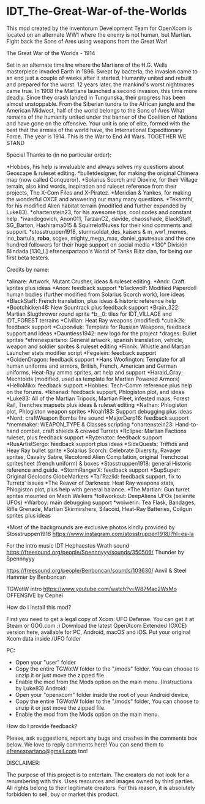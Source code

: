 # IDT_The-Great-War-of-the-Worlds
 This mod created by the Inventorum Development Team for OpenXcom is located on an alternate WW1 where the enemy is not human, but Martian. Fight back the Sons of Ares using weapons from the Great War!

The Great War of the Worlds - 1914

Set in an alternate timeline where the Martians of the H.G. Wells masterpiece invaded Earth in 1896.
Swept by bacteria, the invasion came to an end just a couple of weeks after it started.
Humanity united and rebuilt and prepared for the worst. 12 years later, the mankind's worst nightmares came true. In 1908 the Martians launched a second invasion, this time more deadly.
Since they crash landed in Tungunska, their progress has been almost unstoppable.
From the Siberian tundra to the African jungle and the American Midwest, half of the world belongs to the Sons of Ares
What remains of the humanity united under the banner of the Coalition of Nations and have gone on the offensive.
Your unit is one of elite, formed with the best that the armies of the world have, the International Expeditionary Force.
The year is 1914.
This is the War to End All Wars.
TOGETHER WE STAND

Special Thanks to (in no particular order):

*Hobbes, his help is invaluable and always solves my questions about Geoscape & ruleset editing.
*bulletdesigner, for making the original Chimera map (now called Conqueror).
*Solarius Scorch and Dioxine, for their Village terrain, also kind words, inspiration and ruleset reference from their projects, The X-Com Files and X-Piratez.
*Meridian & Yankes, for making the wonderful OXCE and answering our many many questions.
*Tekamthi, for his modified Alien habitat terrain (modified and further expanded by Luke83).
*ohartenstein23, for his awesome tips, cool codes and constant help.
*ivandogovich, Anon011, TarzanCZ, davide, chaosshade, BlackStaff, SG_Barton, Hashirama015 & SquirrelofNukes for their kind comments and support.
*stosstruppen1918, sturmsoldat_des_kaisers & m_ww1_memes, ino_bartula, __robo__, scgex, mighty_mega_max, daniel_gautreaux and the one hundred followers for their huge support on social media
*130° División Blindada [130_L] efrenespartano's World of Tanks Blitz clan, for being our first beta testers.

Credits by name:

*alinare: Artwork, Mutant Crusher, ideas & ruleset editing.
*Andr: Craft sprites plus ideas
*Anon: feedback support
*b1ackwolf: Modified Paperdoll human bodies (further modified from Solarius Scorch work), lore ideas
*BlackStaff: French translation, plus ideas & historic reference help
*Bootchicken48: New Sountrack plus feedback support
*Brain_322: Martian Slugthrower round sprite
*b__0: tiles for IDT_VILLAGE and IDT_FOREST terrains
*Civilian: Heat Ray weapons (modified)
*cubik2k: feedback support
*Cupon4uk: Template for Russian Weapons, feedback support and ideas
*Dauntless1942: new logo for the project
*drages: Bullet sprites
*efrenespartano: General artwork, spanish translation, vehicle, weapon and soldier sprites & ruleset editing
*Finnik: Whistle and Martian Launcher stats modifier script
*Fegelein: feedback support
*GoldenDragon: feedback support
*Hans Woofington: Template for all human uniforms and armors, British, French, American and German uniforms, Heat-Ray ammo sprites, art help and support
*Harald_Gray: Mechtoids (modified, used as template for Martian Powered Armors)
*HelloMiko: feedback support
*Hobbes: Tech-Comm reference plus help on the forums.
*Ikhanad: feedback support, Phlogiston plot, and ideas
*Luke83: All of the Martian Tripods, Martian Fleet, infested maps, Forest Rail, Trenches mapsets plus ideas & ruleset editing
*Nathan: Phlogiston plot, Phlogiston weapon sprites
*Noah183: Support debugging plus ideas
*Nord: craftWeapon Bombs fire sound
*MajorDerp16: feedback support
*memmaker: WEAPON_TYPE & Classes scripting
*ohartenstein23: Hand-to-hand combat, craft shields & crewed Turrets
*Rclipse: Martian Factions ruleset, plus feedback support
*Ryzenator: feedback support
*RusArtistSergo: feedback support plus ideas
*SideQuests: Triffids and Heay Ray bullet sprite
*Solarius Scorch: Celebrate Diversity, Ravager sprites, Cavalry Sabre, Recolored Alien Compilation, original Trenchcoat spritesheet (french uniform) & boxes
*Stosstruppen1918: general Historic reference and guide.
*StormRangerX: feedback support
*SupSuper: Original GeoIcons GlobeMarkers
*Tal'Raziid: feedback support, fix to Turrets' issues
*The Reaver of Darkness: Heat Ray weapons stats, Phlogiston plot, plus help with general balance.
*The Martian: Gun turret sprites mounted on Mech Walkers
*tollworkout: DeepAliens UFOs (selenite UFOs)
*Warboy: main debugging support
*wolwerin: Tea Flask, Bandages, Rifle Grenade, Martian Skirmirshers, Silacoid, Heat-Ray Batteries, Coilgun sprites plus ideas


*Most of the backgrounds are exclusive photos kindly provided by Stosstruppen1918
https://www.instagram.com/stosstruppen1918/?hl=es-la

For the intro music
IDT Hephaestus Wrath sound
https://freesound.org/people/Spennnyyy/sounds/350506/
Thunder by Spennnyyy

https://freesound.org/people/Benboncan/sounds/103630/
Anvil & Steel Hammer by Benboncan

TGWotW intro
https://www.youtube.com/watch?v=W87Mao2WsMo
OFFENSIVE by Cephei


How do I install this mod?

First you need to get a legal copy of Xcom: UFO Defense. You can get it at Steam or GOG.com :) Download the latest OpenXcom Extended (OXCE) version here, available for PC, Android, macOS and iOS. Put your original Xcom data inside /UFO folder

PC:

- Open your "user" folder
- Copy the entire TGWotW folder to the "/mods" folder. You can choose to unzip it or just move the zipped file.
- Enable the mod from the Mods option on the main menu.
(Instructions by Luke83)
Android:
- Open your "openxcom" folder inside the root of your Android device,
- Copy the entire TGWotW folder to the "/mods" folder, You can choose to unzip it or just move the zipped file.
- Enable the mod from the Mods option on the main menu.

How do I provide feedback?

Please, ask suggestions, report any bugs and crashes in the comments box below. We love to reply comments here!
You can send them to efrenespartano@gmail.com too!



DISCLAIMER:

The purpose of this project is to entertain. The creators do not look for a renumbering with this. Uses resources and images owned by third parties. All rights belong to their legitimate creators. For this reason, it is absolutely forbidden to sell, buy or market this product.


